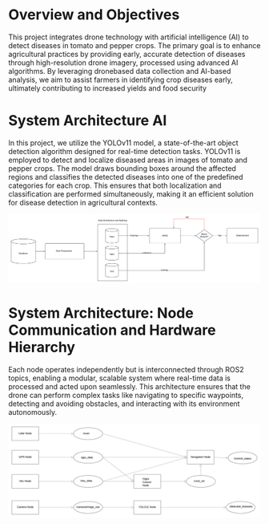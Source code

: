 # Overview and Objectives
This project integrates drone technology with artificial intelligence (AI) to detect
diseases in tomato and pepper crops. The primary goal is to enhance agricultural
practices by providing early, accurate detection of diseases through high-resolution
drone imagery, processed using advanced AI algorithms. By leveraging dronebased
data collection and AI-based analysis, we aim to assist farmers in identifying
crop diseases early, ultimately contributing to increased yields and food security
# System Architecture AI
In this project, we utilize the YOLOv11 model, a state-of-the-art object detection
algorithm designed for real-time detection tasks. YOLOv11 is employed to
detect and localize diseased areas in images of tomato and pepper crops. The
model draws bounding boxes around the affected regions and classifies the detected
diseases into one of the predefined categories for each crop. This ensures
that both localization and classification are performed simultaneously, making it
an efficient solution for disease detection in agricultural contexts.
<p align="center">
<!-- Resized image with width attribute -->
<img src="digital.png" alt="Enrollment Process" width="1000" />
<!-- Add more resized screenshots with descriptions as needed -->
</p>

# System Architecture: Node Communication and Hardware Hierarchy
Each node operates independently but is interconnected through ROS2 topics,
enabling a modular, scalable system where real-time data is processed and acted
upon seamlessly. This architecture ensures that the drone can perform complex
tasks like navigating to specific waypoints, detecting and avoiding obstacles, and
interacting with its environment autonomously.
<p align="center">
<!-- Resized image with width attribute -->
<img src="Drone (1).png" alt="Enrollment Process" width="1000" />
<!-- Add more resized screenshots with descriptions as needed -->
</p>
